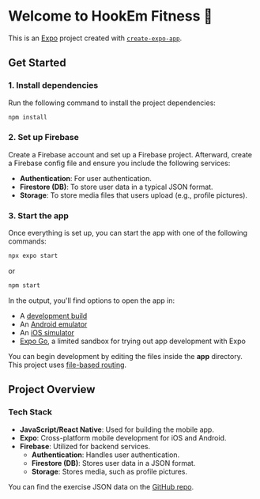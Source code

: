 
# Welcome to HookEm Fitness 👋

This is an [Expo](https://expo.dev) project created with [`create-expo-app`](https://www.npmjs.com/package/create-expo-app).

## Get Started

### 1. Install dependencies

Run the following command to install the project dependencies:

```bash
npm install
```

### 2. Set up Firebase

Create a Firebase account and set up a Firebase project. Afterward, create a Firebase config file and ensure you include the following services:

- **Authentication**: For user authentication.
- **Firestore (DB)**: To store user data in a typical JSON format.
- **Storage**: To store media files that users upload (e.g., profile pictures).

### 3. Start the app

Once everything is set up, you can start the app with one of the following commands:

```bash
npx expo start
```

or

```bash
npm start
```

In the output, you'll find options to open the app in:

- A [development build](https://docs.expo.dev/develop/development-builds/introduction/)
- An [Android emulator](https://docs.expo.dev/workflow/android-studio-emulator/)
- An [iOS simulator](https://docs.expo.dev/workflow/ios-simulator/)
- [Expo Go](https://expo.dev/go), a limited sandbox for trying out app development with Expo

You can begin development by editing the files inside the **app** directory. This project uses [file-based routing](https://docs.expo.dev/router/introduction).

## Project Overview

### Tech Stack

- **JavaScript/React Native**: Used for building the mobile app.
- **Expo**: Cross-platform mobile development for iOS and Android.
- **Firebase**: Utilized for backend services.
  - **Authentication**: Handles user authentication.
  - **Firestore (DB)**: Stores user data in a JSON format.
  - **Storage**: Stores media, such as profile pictures.

You can find the exercise JSON data on the [GitHub repo](https://github.com/Austin616/free-exercise-db).
